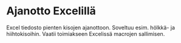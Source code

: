 # Ajanotto Excelillä
Excel tiedosto pienten kisojen ajanottoon. Soveltuu esim. hölkkä- ja hiihtokisoihin. Vaatii toimiakseen Excelissä macrojen sallimisen.

